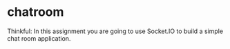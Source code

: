 # chatroom

Thinkful: In this assignment you are going to use Socket.IO to build a simple chat room application.
